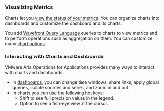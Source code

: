 ### Visualizing Metrics

Charts let you [view the status of your metrics](ui_examine_data.html). You can organize charts into dashboards and customize the dashboard and its charts.

You add [Wavefront Query Language](https://docs.wavefront.com/query_language_getting_started.html) queries to charts to view metrics and to perform operations such as aggregation on them. You can customize many [chart options](http://docs.wavefront.com/ui_chart_reference.html).

### Interacting with Charts and Dashboards

VMware Aria Operations for Applications provides many ways to interact with charts and dashboards.
* In [dashboards](ui_dashboards.html), you can change time windows, share links, apply global queries, isolate sources and series, and zoom in and out.
* In [charts](ui_charts.html) you can use the following hot keys:
  - Shift to see full precision values in the legend.
  - Option to see a fish-eye view at the cursor.
